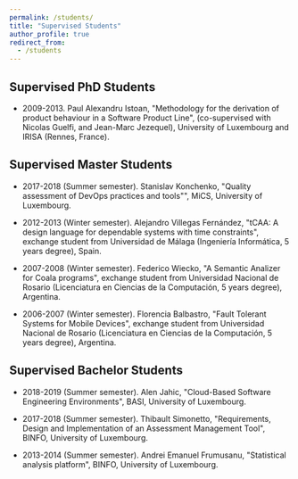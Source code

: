 ```yaml
---
permalink: /students/
title: "Supervised Students"
author_profile: true
redirect_from: 
  - /students
---
```


##   Supervised PhD Students 

* 2009-2013. Paul Alexandru Istoan, "Methodology for the derivation of product behaviour in a Software Product Line", (co-supervised with Nicolas Guelfi, and Jean-Marc Jezequel), University of Luxembourg and IRISA (Rennes, France). 



##   Supervised Master Students 

* 2017-2018 (Summer semester). Stanislav Konchenko, "Quality assessment of DevOps practices and tools"", MiCS, University of Luxembourg.
 
* 2012-2013 (Winter semester). Alejandro Villegas Fernández, "tCAA: A design language for dependable systems with time constraints", exchange student from Universidad de Málaga (Ingeniería Informática, 5 years degree), Spain.

* 2007-2008 (Winter semester). Federico Wiecko, "A Semantic Analizer for Coala programs", exchange student from Universidad Nacional de Rosario (Licenciatura en Ciencias de la Computación, 5 years degree), Argentina.
  
* 2006-2007 (Winter semester). Florencia Balbastro, "Fault Tolerant Systems for Mobile Devices", exchange student from Universidad Nacional de Rosario (Licenciatura en Ciencias de la Computación, 5 years degree), Argentina.




##   Supervised Bachelor Students

* 2018-2019 (Summer semester). Alen Jahic, "Cloud-Based Software Engineering Environments", BASI, University of Luxembourg.

* 2017-2018 (Summer semester). Thibault Simonetto, "Requirements, Design and Implementation of an Assessment Management Tool", BINFO, University of Luxembourg.

* 2013-2014 (Summer semester). Andrei Emanuel Frumusanu, "Statistical analysis platform", BINFO, University of Luxembourg.


